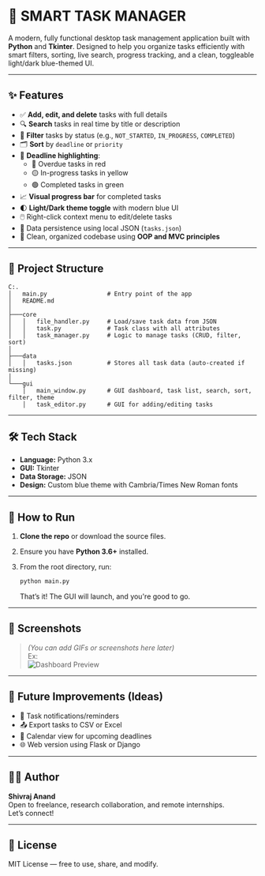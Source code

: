 # 🧠 SMART TASK MANAGER

A modern, fully functional desktop task management application built with **Python** and **Tkinter**. Designed to help you organize tasks efficiently with smart filters, sorting, live search, progress tracking, and a clean, toggleable light/dark blue-themed UI.

---

## ✨ Features

- ✅ **Add, edit, and delete** tasks with full details
- 🔍 **Search** tasks in real time by title or description
- 🎯 **Filter** tasks by status (e.g., `NOT_STARTED`, `IN_PROGRESS`, `COMPLETED`)
- 🗂️ **Sort** by `deadline` or `priority`
- 📅 **Deadline highlighting**:
  - 🔴 Overdue tasks in red
  - 🟡 In-progress tasks in yellow
  - 🟢 Completed tasks in green
- 📈 **Visual progress bar** for completed tasks
- 🌓 **Light/Dark theme toggle** with modern blue UI
- 🖱️ Right-click context menu to edit/delete tasks
- 📁 Data persistence using local JSON (`tasks.json`)
- 📌 Clean, organized codebase using **OOP and MVC principles**

---

## 📂 Project Structure

```
C:.
│   main.py                 # Entry point of the app
│   README.md
│
├───core
│   │   file_handler.py     # Load/save task data from JSON
│   │   task.py             # Task class with all attributes
│   │   task_manager.py     # Logic to manage tasks (CRUD, filter, sort)
│
├───data
│   │   tasks.json          # Stores all task data (auto-created if missing)
│
└───gui
    │   main_window.py      # GUI dashboard, task list, search, sort, filter, theme
    │   task_editor.py      # GUI for adding/editing tasks
```

---

## 🛠️ Tech Stack

- **Language:** Python 3.x
- **GUI:** Tkinter
- **Data Storage:** JSON
- **Design:** Custom blue theme with Cambria/Times New Roman fonts

---

## 🚀 How to Run

1. **Clone the repo** or download the source files.

2. Ensure you have **Python 3.6+** installed.

3. From the root directory, run:

   ```bash
   python main.py
   ```

   That’s it! The GUI will launch, and you're good to go.

---

## 📸 Screenshots

> *(You can add GIFs or screenshots here later)*  
> Ex:  
> ![Dashboard Preview](screenshots/dashboard.png)

---

## 🧩 Future Improvements (Ideas)

- 🔔 Task notifications/reminders
- 📤 Export tasks to CSV or Excel
- 📆 Calendar view for upcoming deadlines
- 🌐 Web version using Flask or Django

---

## 🧑‍💻 Author

**Shivraj Anand**  
Open to freelance, research collaboration, and remote internships.  
Let’s connect!

---

## 📄 License

MIT License — free to use, share, and modify.